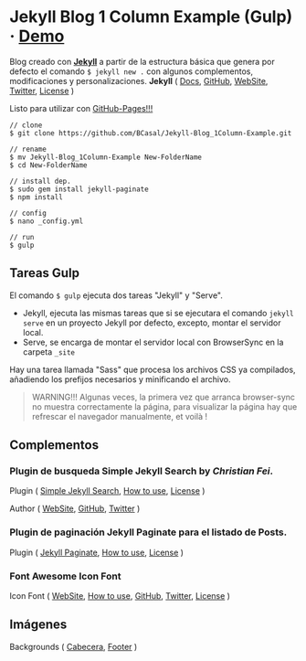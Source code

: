 # Jekyll Blog 1 Column Example (Gulp) · [Demo](http://bcasal.github.io/Jekyll-Blog_1Column-Example/)

Blog creado con [**Jekyll**](https://jekyllrb.com/) a partir de la estructura básica
que genera por defecto el comando `$ jekyll new .` con algunos complementos,
modificaciones y personalizaciones.
**Jekyll** (
  [Docs](https://jekyllrb.com/docs/home/),
  [GitHub](https://github.com/jekyll/jekyll),
  [WebSite](https://jekyllrb.com/),
  [Twitter](https://twitter.com/jekyllrb),
  [License](https://github.com/jekyll/jekyll/blob/master/LICENSE)
  )

Listo para utilizar con
[GitHub-Pages!!!](https://help.github.com/articles/using-jekyll-as-a-static-site-generator-with-github-pages/)

```
// clone
$ git clone https://github.com/BCasal/Jekyll-Blog_1Column-Example.git

// rename
$ mv Jekyll-Blog_1Column-Example New-FolderName
$ cd New-FolderName

// install dep.
$ sudo gem install jekyll-paginate
$ npm install

// config
$ nano _config.yml

// run
$ gulp
```

## Tareas Gulp

El comando `$ gulp` ejecuta dos tareas "Jekyll" y "Serve".

* Jekyll, ejecuta las mismas tareas que si se ejecutara el comando `jekyll serve`
  en un proyecto Jekyll por defecto, excepto, montar el servidor local.
* Serve, se encarga de montar el servidor local con BrowserSync
  en la carpeta `_site`
  
Hay una tarea llamada "Sass" que procesa los archivos CSS ya compilados,
añadiendo los prefijos necesarios y minificando el archivo.

> WARNING!!! Algunas veces, la primera vez que arranca browser-sync no muestra
> correctamente la página, para visualizar la página hay que refrescar el
> navegador manualmente, et voilà !

## Complementos

### Plugin de busqueda **Simple Jekyll Search** by ***Christian Fei***.

Plugin (
  [Simple Jekyll Search](https://github.com/christian-fei/Simple-Jekyll-Search),
  [How to use](https://github.com/christian-fei/Simple-Jekyll-Search/blob/master/README.md),
  [License](https://github.com/christian-fei/Simple-Jekyll-Search/blob/master/LICENSE.md)
  )

Author (
  [WebSite](http://christian.fei.ninja/),
  [GitHub](https://github.com/christian-fei),
  [Twitter](https://twitter.com/christian_fei)
  )

### Plugin de paginación **Jekyll Paginate** para el listado de Posts.

Plugin (
  [Jekyll Paginate](https://github.com/jekyll/jekyll-paginate),
  [How to use](https://jekyllrb.com/docs/pagination/),
  [License](https://github.com/jekyll/jekyll-paginate/blob/master/LICENSE.txt)
  )

### Font Awesome Icon Font

Icon Font (
  [WebSite](http://fontawesome.io/),
  [How to use](https://fortawesome.github.io/Font-Awesome/examples/),
  [GitHub](https://github.com/FortAwesome/Font-Awesome/),
  [Twitter](https://twitter.com/fontawesome),
  [License](https://fortawesome.github.io/Font-Awesome/license/)
  )

## Imágenes

Backgrounds (
  [Cabecera](https://openclipart.org/detail/221300/abstract-polygon-background),
  [Footer](http://wallpaperswide.com/polygon_green-wallpapers.html)
  )
